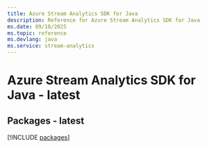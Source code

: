 ```yaml
---
title: Azure Stream Analytics SDK for Java
description: Reference for Azure Stream Analytics SDK for Java
ms.date: 09/18/2025
ms.topic: reference
ms.devlang: java
ms.service: stream-analytics
---
```

# Azure Stream Analytics SDK for Java - latest
## Packages - latest
[!INCLUDE [packages](stream-analytics-index.md)]